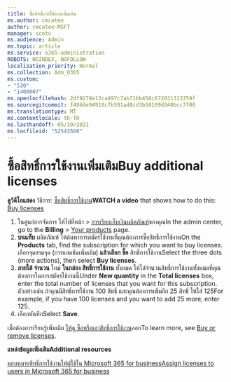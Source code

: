 ```yaml
---
title: ซื้อสิทธิ์การใช้งานเพิ่มเติม
ms.author: cmcatee
author: cmcatee-MSFT
manager: scotv
ms.audience: Admin
ms.topic: article
ms.service: o365-administration
ROBOTS: NOINDEX, NOFOLLOW
localization_priority: Normal
ms.collection: Adm_O365
ms.custom:
- "530"
- "1400007"
ms.openlocfilehash: 2df9278e13ca497c7ab71bb458c672031313759f
ms.sourcegitcommit: f4866e94918c7b591ad0cd3b58169d340bcc7f00
ms.translationtype: MT
ms.contentlocale: th-TH
ms.lasthandoff: 05/19/2021
ms.locfileid: "52543560"
---
```

# <a name="buy-additional-licenses"></a><span data-ttu-id="91ec0-102">ซื้อสิทธิ์การใช้งานเพิ่มเติม</span><span class="sxs-lookup"><span data-stu-id="91ec0-102">Buy additional licenses</span></span>

<span data-ttu-id="91ec0-103">**ดูวิดีโอแสดง** วิธีการ: [ซื้อสิทธิ์การใช้งาน](https://go.microsoft.com/fwlink/p/?linkid=2154857)</span><span class="sxs-lookup"><span data-stu-id="91ec0-103">**WATCH a video** that shows how to do this: [Buy licenses](https://go.microsoft.com/fwlink/p/?linkid=2154857)</span></span>

1. <span data-ttu-id="91ec0-104">ในศูนย์การจัดการ ให้ไปที่หน้า  >  [การเรียกเก็บเงินผลิตภัณฑ์](https://go.microsoft.com/fwlink/p/?linkid=842054)ของคุณ</span><span class="sxs-lookup"><span data-stu-id="91ec0-104">In the admin center, go to the **Billing** > [Your products](https://go.microsoft.com/fwlink/p/?linkid=842054) page.</span></span>
2. <span data-ttu-id="91ec0-105">**บนแท็บ** ผลิตภัณฑ์ ให้ค้นหาการสมัครใช้งานที่คุณต้องการซื้อสิทธิ์การใช้งาน</span><span class="sxs-lookup"><span data-stu-id="91ec0-105">On the **Products** tab, find the subscription for which you want to buy licenses.</span></span> <span data-ttu-id="91ec0-106">เลือกจุดสามจุด (การแอคชันเพิ่มเติม) **แล้วเลือก ซื้อ** สิทธิ์การใช้งาน</span><span class="sxs-lookup"><span data-stu-id="91ec0-106">Select the three dots (more actions), then select **Buy licenses**.</span></span>
3. <span data-ttu-id="91ec0-107">**ภายใต้ จํานวน** ใหม่ **ในกล่อง สิทธิ์การใช้งาน** ทั้งหมด ให้ใส่จํานวนสิทธิ์การใช้งานทั้งหมดที่คุณต้องการในการสมัครใช้งานนี้</span><span class="sxs-lookup"><span data-stu-id="91ec0-107">Under **New quantity** in the **Total licenses** box, enter the total number of licenses that you want for this subscription.</span></span> <span data-ttu-id="91ec0-108">ตัวอย่างเช่น ถ้าคุณมีสิทธิ์การใช้งาน 100 สิทธิ์ และคุณต้องการเพิ่มอีก 25 สิทธิ์ ให้ใส่ 125</span><span class="sxs-lookup"><span data-stu-id="91ec0-108">For example, if you have 100 licenses and you want to add 25 more, enter 125.</span></span>
4. <span data-ttu-id="91ec0-109">เลือกบันทึก</span><span class="sxs-lookup"><span data-stu-id="91ec0-109">Select **Save**.</span></span>

<span data-ttu-id="91ec0-110">เมื่อต้องการเรียนรู้เพิ่มเติม [ให้ดู ซื้อหรือเอาสิทธิ์การใช้งาน](/microsoft-365/commerce/licenses/buy-licenses)ออก</span><span class="sxs-lookup"><span data-stu-id="91ec0-110">To learn more, see [Buy or remove licenses](/microsoft-365/commerce/licenses/buy-licenses).</span></span>

<span data-ttu-id="91ec0-111">**แหล่งข้อมูลเพิ่มเติม**</span><span class="sxs-lookup"><span data-stu-id="91ec0-111">**Additional resources**</span></span>

[<span data-ttu-id="91ec0-112">มอบหมายสิทธิ์การใช้งานให้ผู้ใช้ใน Microsoft 365 for business</span><span class="sxs-lookup"><span data-stu-id="91ec0-112">Assign licenses to users in Microsoft 365 for business</span></span>](/microsoft-365/admin/manage/assign-licenses-to-users)